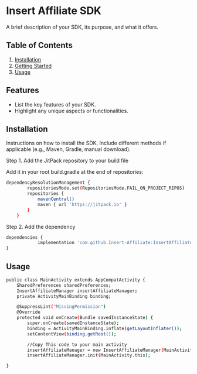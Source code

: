# Insert Affiliate SDK

A brief description of your SDK, its purpose, and what it offers.

## Table of Contents

1. [Installation](#installation)
2. [Getting Started](#getting-started)
3. [Usage](#usage)

## Features

- List the key features of your SDK.
- Highlight any unique aspects or functionalities.

## Installation

Instructions on how to install the SDK. Include different methods if applicable (e.g., Maven, Gradle, manual download).

Step 1. Add the JitPack repository to your build file

Add it in your root build.gradle at the end of repositories:

```bash
dependencyResolutionManagement {
		repositoriesMode.set(RepositoriesMode.FAIL_ON_PROJECT_REPOS)
		repositories {
			mavenCentral()
			maven { url 'https://jitpack.io' }
		}
	}
 ```

Step 2. Add the dependency

```bash
dependencies {
	        implementation 'com.github.Insert-Affiliate:InsertAffiliateAndroidSDK:v1.0.0'
}
```

## Usage

```bash
public class MainActivity extends AppCompatActivity {
    SharedPreferences sharedPreferences;
    InsertAffiliateManager insertAffiliateManager;
    private ActivityMainBinding binding;

    @SuppressLint("MissingPermission")
    @Override
    protected void onCreate(Bundle savedInstanceState) {
        super.onCreate(savedInstanceState);
        binding = ActivityMainBinding.inflate(getLayoutInflater());
        setContentView(binding.getRoot());

        //Copy This code to your main activity
        insertAffiliateManager = new InsertAffiliateManager(MainActivity.this);
        insertAffiliateManager.init(MainActivity.this);

}
```



